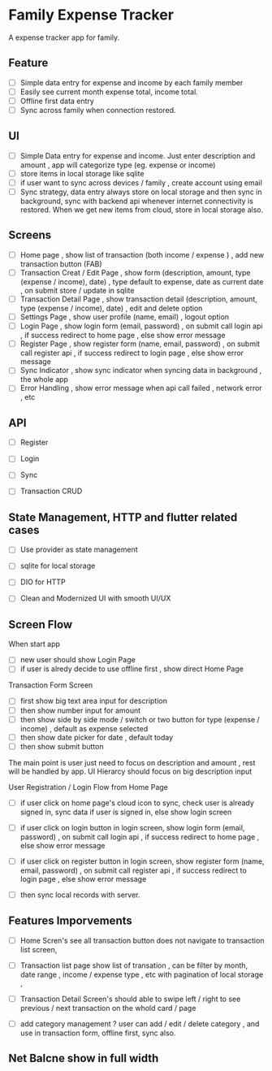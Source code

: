 # Family Expense Tracker

A expense tracker app for family.

## Feature

- [ ] Simple data entry for expense and income by each family member
- [ ] Easily see current month expense total, income total.
- [ ] Offline first data entry
- [ ] Sync across family when connection restored.

## UI

- [ ] Simple Data entry for expense and income. Just enter description and amount , app will categorize type (eg. expense or income)
- [ ] store items in local storage like sqlite
- [ ] if user want to sync across devices / family , create account using email
- [ ] Sync strategy, data entry always store on local storage and then sync in background, sync with backend api whenever internet connectivity is restored. When we get new items from cloud, store in local storage also.

## Screens

- [ ] Home page , show list of transaction (both income / expense ) , add new transaction button (FAB)
- [ ] Transaction Creat / Edit Page , show form (description, amount, type (expense / income), date) , type default to expense, date as current date , on submit store / update in sqlite 
- [ ] Transaction Detail Page , show transaction detail (description, amount, type (expense / income), date) , edit and delete option
- [ ] Settings Page , show user profile (name, email) , logout option
- [ ] Login Page , show login form (email, password) , on submit call login api , if success redirect to home page , else show error message
- [ ] Register Page , show register form (name, email, password) , on submit call register api , if success redirect to login page , else show error message
- [ ] Sync Indicator , show sync indicator when syncing data in background , the whole app
- [ ] Error Handling , show error message when api call failed , network error , etc

## API

- [ ] Register
- [ ] Login
- [ ] Sync
- [ ] Transaction CRUD


## State Management, HTTP and flutter related cases

- [ ] Use provider as state management
- [ ] sqlite for local storage
- [ ] DIO for HTTP
- [ ] Clean and Modernized UI with smooth UI/UX



## Screen Flow


When start app
- [ ] new user should show Login Page 
- [ ] if user is alredy decide to use offline first , show direct Home Page

Transaction Form Screen

- [ ] first show big text area input for description
- [ ] then show number input for amount
- [ ] then show side by side mode / switch or two button  for type (expense / income) , default as expense selected
- [ ] then show date picker for date , default today
- [ ] then show submit button

The main point is user just need to focus on description and amount , rest will be handled by app. 
UI Hierarcy should focus on big description input 


User Registration / Login Flow from Home Page
- [ ] if user click on home page's cloud icon to sync, check user is already signed in, sync data if user is signed in, else show login screen
- [ ] if user click on login button in login screen, show login form (email, password) , on submit call login api , if success redirect to home page , else show error message
- [ ] if user click on register button in login screen, show register form (name, email, password) , on submit call register api , if success redirect to login page , else show error message
- [ ] then sync local records with server.


## Features Imporvements

- [ ] Home Scren's see all transaction button does not navigate to transaction list screen,
- [ ] Transaction list page show list of transation , can be filter by month, date range , income / expense type  , etc with pagination of local storage , 
- [ ] Transaction Detail Screen's should able to swipe left / right to see previous / next transaction on the whold card / page 
- [ ] add category management ? user can add / edit / delete category , and use in transaction form, offline first, sync also.



## Net Balcne show in full width

